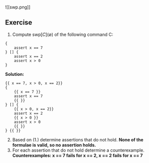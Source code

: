 
![[swp.png]]
## Exercise
1. Compute $\text{swp}[C](\emptyset)$ of the following command C:
```
{
	assert x == 7
} [] {
	assert x == 2
	assert x > 0
}
```
**Solution:**
```
{{ x == 7, x > 0, x == 2}}
{
	{{ x == 7 }}
	assert x == 7
	{{ }}
} [] {
	{{ x > 0, x == 2}}
	assert x == 2
	{{ x > 0 }}
	assert x > 0
	{{ }}
} {{ }}
```

2. Based on (1.) determine assertions that do not hold.
**None of the formulae is valid, so no assertion holds.**
3. For each assertion that do not hold determine a counterexample.
**Counterexamples: x == 7 fails for x == 2, x == 2 fails for x == 7**